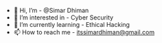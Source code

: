- 👋 Hi, I’m - @Simar Dhiman
- 👀 I’m interested in - Cyber Security
- 🌱 I’m currently learning - Ethical Hacking
- 📫 How to reach me - itssimardhiman@gmail.com
